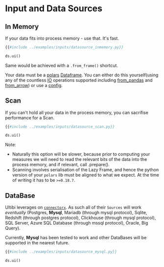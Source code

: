 # Input and Data Sources

## In Memory

If your data fits into process memory - use that. It's fast.

```python
{{#include ../examples/inputs/datasource_inmemory.py}}

ds.ui()
```

Same would be achieved with a `.from_frame()` shortcut.

Your data must be a [polars](https://pola-rs.github.io/polars-book/user-guide/) [Dataframe](https://pola-rs.github.io/polars/py-polars/html/reference/dataframe/index.html). You can either do this yourself(using any of the countless [IO](https://pola-rs.github.io/polars-book/user-guide/howcani/io/csv.html) operations supported including [from_pandas](https://pola-rs.github.io/polars/py-polars/html/reference/api/polars.from_pandas.html) and [from_arrow](https://pola-rs.github.io/polars/py-polars/html/reference/api/polars.from_arrow.html)) or use a [config]((./input.md)).


## Scan

If you can't hold all your data in the process memory, you can sacrifise performance for a Scan.

```python
{{#include ../examples/inputs/datasource_scan.py}}

ds.ui()
```

Note:

- Naturally this option will be slower, because prior to computing your measures we will need to read the relevant bits of the data into the process memory, and if relevant, call .prepare().
- Scanning involves serialisation of the Lazy Frame, and hence the python version of your `polars` lib must be aligned to what we expect. At the time of writing it has to be `>=0.18.7`.

## DataBase
Ultibi leverages on [`connectorx`](https://github.com/sfu-db/connector-x). As such all of their `Sources` will work *eventually* (Postgres, **Mysql**, Mariadb (through mysql protocol), Sqlite, Redshift (through postgres protocol), Clickhouse (through mysql protocol), SQL Server, Azure SQL Database (through mssql protocol), Oracle, Big Query).

Currently, **Mysql** has been tested to work and other DataBases will be supported in the nearest future.


```python
{{#include ../examples/inputs/datasource_mysql.py}}

ds.ui()
```
